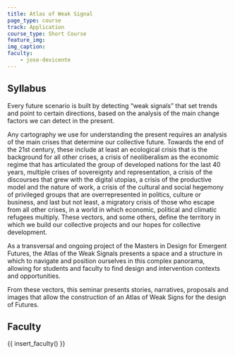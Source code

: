 ```yaml
---
title: Atlas of Weak Signal
page_type: course
track: Application
course_type: Short Course
feature_img: 
img_caption: 
faculty: 
    - jose-devicente
---
```


## Syllabus

Every future scenario is built by detecting “weak signals” that set trends and point to certain directions, based on the analysis of the main change factors we can detect in the present.

Any cartography we use for understanding the present requires an analysis of the main crises that determine our collective future. Towards the end of the 21st century, these include at least an ecological crisis that is the background for all other crises, a crisis of neoliberalism as the economic regime that has articulated the group of developed nations for the last 40 years, multiple crises of sovereignty and representation, a crisis of the discourses that grew with the digital utopias, a crisis of the productive model and the nature of work, a crisis of the cultural and social hegemony of privileged groups that are overrepresented in politics, culture or business, and last but not least, a migratory crisis of those who escape from all other crises, in a world in which economic, political and climatic refugees multiply. These vectors, and some others, define the territory in which we build our collective projects and our hopes for collective development.

As a transversal and ongoing project of the Masters in Design for Emergent Futures, the Atlas of the Weak Signals presents a space and a structure in which to navigate and position ourselves in this complex panorama, allowing for students and faculty to find design and intervention contexts and opportunities.

From these vectors, this seminar presents stories, narratives, proposals and images that allow the construction of an Atlas of Weak Signs for the design of Futures.

## Faculty

{{ insert_faculty() }}

